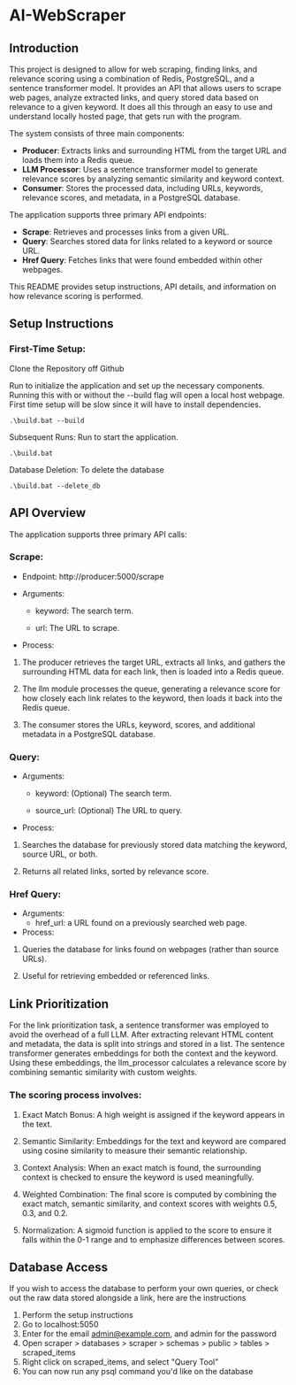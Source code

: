 # AI-WebScraper

## Introduction

This project is designed to allow for web scraping, finding links, and relevance scoring using a combination of Redis, PostgreSQL, and a sentence transformer model. It provides an API that allows users to scrape web pages, analyze extracted links, and query stored data based on relevance to a given keyword. It does all this through an easy to use and understand locally hosted page, that gets run with the program.

The system consists of three main components:

- **Producer**: Extracts links and surrounding HTML from the target URL and loads them into a Redis queue.
- **LLM Processor**: Uses a sentence transformer model to generate relevance scores by analyzing semantic similarity and keyword context.
- **Consumer**: Stores the processed data, including URLs, keywords, relevance scores, and metadata, in a PostgreSQL database.

The application supports three primary API endpoints:  
- **Scrape**: Retrieves and processes links from a given URL.  
- **Query**: Searches stored data for links related to a keyword or source URL.  
- **Href Query**: Fetches links that were found embedded within other webpages.

This README provides setup instructions, API details, and information on how relevance scoring is performed.


## Setup Instructions

### First-Time Setup:
Clone the Repository off Github

Run to initialize the application and set up the necessary components. Running this with or without the --build flag will open a local host webpage. First time setup will be slow since it will have to install dependencies.

```.\build.bat --build```


Subsequent Runs:
Run to start the application.

```.\build.bat```


Database Deletion:
To delete the database

```.\build.bat --delete_db```


## API Overview
The application supports three primary API calls:

### Scrape:
- Endpoint: http://producer:5000/scrape

- Arguments:

  - keyword: The search term.

  - url: The URL to scrape.

- Process:

1. The producer retrieves the target URL, extracts all links, and gathers the surrounding HTML data for each link, then is loaded into a Redis queue.

2. The llm module processes the queue, generating a relevance score for how closely each link relates to the keyword, then loads it back into the Redis queue.

3. The consumer stores the URLs, keyword, scores, and additional metadata in a PostgreSQL database.

### Query:
- Arguments:

  - keyword: (Optional) The search term.

  - source_url: (Optional) The URL to query.

- Process:

1. Searches the database for previously stored data matching the keyword, source URL, or both.

2. Returns all related links, sorted by relevance score.

### Href Query:
- Arguments:
  - href_url: a URL found on a previously searched web page.
- Process:

1. Queries the database for links found on webpages (rather than source URLs).

2. Useful for retrieving embedded or referenced links.

## Link Prioritization
For the link prioritization task, a sentence transformer was employed to avoid the overhead of a full LLM. After extracting relevant HTML content and metadata, the data is split into strings and stored in a list. The sentence transformer generates embeddings for both the context and the keyword. Using these embeddings, the llm_processor calculates a relevance score by combining semantic similarity with custom weights.

### The scoring process involves:
1. Exact Match Bonus: A high weight is assigned if the keyword appears in the text.

2. Semantic Similarity: Embeddings for the text and keyword are compared using cosine similarity to measure their semantic relationship.

3. Context Analysis: When an exact match is found, the surrounding context is checked to ensure the keyword is used meaningfully.

4. Weighted Combination: The final score is computed by combining the exact match, semantic similarity, and context scores with weights 0.5, 0.3, and 0.2.

5. Normalization: A sigmoid function is applied to the score to ensure it falls within the 0-1 range and to emphasize differences between scores.


## Database Access
If you wish to access the database to perform your own queries, or check out the raw data stored alongside a link, here are the instructions
1. Perform the setup instructions
2. Go to localhost:5050
3. Enter for the email admin@example.com, and admin for the password
4. Open scraper > databases > scraper > schemas > public > tables > scraped_items
5. Right click on scraped_items, and select "Query Tool"
6. You can now run any psql command you'd like on the database
